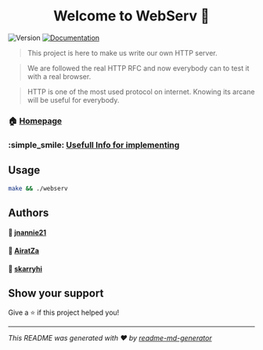 <h1 align="center">Welcome to WebServ 👋</h1>
<p>
  <img alt="Version" src="https://img.shields.io/badge/version-1.0.0-blue.svg?cacheSeconds=2592000" />
  <a href="https://github.com/AiratZa/webserv/blob/master/USEFULL_INFO.md" target="_blank">
    <img alt="Documentation" src="https://img.shields.io/badge/documentation-yes-brightgreen.svg" />
  </a>
</p>



> This project is here to make us write our own HTTP server.

> We are followed the real HTTP RFC and now everybody can
> to test it with a real browser.

> HTTP is one of the most used protocol on internet.
> Knowing its arcane will be useful for everybody.


### 🏠 [Homepage](https://github.com/AiratZa/webserv)
### :simple_smile: [Usefull Info for implementing](https://github.com/AiratZa/webserv/blob/master/USEFULL_INFO.md)

## Usage

```sh
make && ./webserv
```

## Authors
#### 👤 **[jnannie21](https://github.com/jnannie21/)**
#### 👤 **[AiratZa](https://github.com/AiratZa/)**
#### 👤 **[skarryhi](https://github.com/skarryhi/)**
###

## Show your support

Give a ⭐️ if this project helped you!

***
_This README was generated with ❤️ by [readme-md-generator](https://github.com/kefranabg/readme-md-generator)_